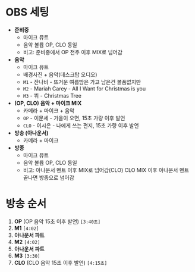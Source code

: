 # OBS 세팅

- **준비중**
  - 마이크 뮤트
  - 음악 볼륨 OP, CLO 동일
  - 비고: 준비중에서 OP 전주 이후 MIX로 넘어감
- **음악**
  -  마이크 뮤트
  -  배경사진 + 음악(데스크탑 오디오)
  - `M1` - 잔나비 - 뜨거운 여름밤은 가고 남은건 볼품없지만 
  - `M2` - Mariah Carey - All I Want for Christmas is you
  - `M3` - 뷔 - Christmas Tree
- **(OP, CLO) 음악 + 마이크 MIX**
  - 카메라 + 마이크 + 음악
  - `OP` - 이문세 - 가을이 오면, 15초 가량 이후 발언
  - `CLO` - 이시은 - 나에게 쓰는 편지, 15초 가량 이후 발언
- **방송 (아나운서)**
  - 카메라 + 마이크
- **방종**
  - 마이크 뮤트
  - 음악 볼륨 OP, CLO 동일
  - 비고: 아나운서 멘트 이후 MIX로 넘어감(CLO) CLO MIX 이후 아나운서 멘트 끝나면 방종으로 넘어감

# 방송 순서

1. **OP** (OP 음악 15초 이후 발언) `[3:40초]`
2. **M1** `[4:02]`
3. **아나운서 파트**
4. **M2** `[4:02]`
5. **아나운서 파트**
6. **M3** `[3:30]`
7. **CLO** (CLO 음악 15초 이후 발언) `[4:15초]`

